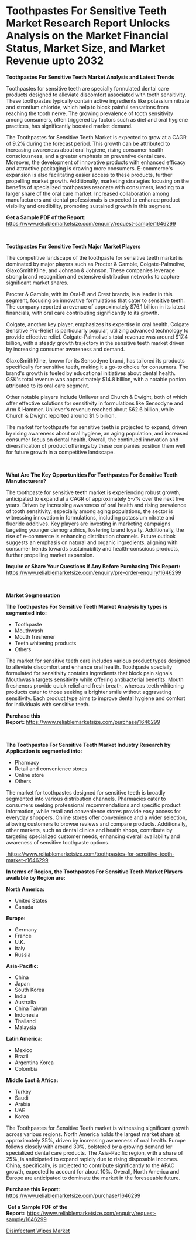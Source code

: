 <p><h1>Toothpastes For Sensitive Teeth Market Research Report Unlocks Analysis on the Market Financial Status, Market Size, and Market Revenue upto 2032</h1></p><p><strong>Toothpastes For Sensitive Teeth Market Analysis and Latest Trends</strong></p>
<p><p>Toothpastes for sensitive teeth are specially formulated dental care products designed to alleviate discomfort associated with tooth sensitivity. These toothpastes typically contain active ingredients like potassium nitrate and strontium chloride, which help to block painful sensations from reaching the tooth nerve. The growing prevalence of tooth sensitivity among consumers, often triggered by factors such as diet and oral hygiene practices, has significantly boosted market demand.</p><p>The Toothpastes for Sensitive Teeth Market is expected to grow at a CAGR of 9.2% during the forecast period. This growth can be attributed to increasing awareness about oral hygiene, rising consumer health consciousness, and a greater emphasis on preventive dental care. Moreover, the development of innovative products with enhanced efficacy and attractive packaging is drawing more consumers. E-commerce's expansion is also facilitating easier access to these products, further propelling market growth. Additionally, marketing strategies focusing on the benefits of specialized toothpastes resonate with consumers, leading to a larger share of the oral care market. Increased collaboration among manufacturers and dental professionals is expected to enhance product visibility and credibility, promoting sustained growth in this segment.</p></p>
<p><strong>Get a Sample PDF of the Report:&nbsp;</strong> <a href="https://www.reliablemarketsize.com/enquiry/request-sample/1646299?utm_campaign=2520&utm_medium=2&utm_source=Github&utm_content=ia&utm_term=05042025&utm_id=toothpastes-for-sensitive-teeth">https://www.reliablemarketsize.com/enquiry/request-sample/1646299</a></p>
<p>&nbsp;</p>
<p><strong>Toothpastes For Sensitive Teeth Major Market Players</strong></p>
<p><p>The competitive landscape of the toothpaste for sensitive teeth market is dominated by major players such as Procter & Gamble, Colgate-Palmolive, GlaxoSmithKline, and Johnson & Johnson. These companies leverage strong brand recognition and extensive distribution networks to capture significant market shares.</p><p>Procter & Gamble, with its Oral-B and Crest brands, is a leader in this segment, focusing on innovative formulations that cater to sensitive teeth. The company reported a revenue of approximately $76.1 billion in its latest financials, with oral care contributing significantly to its growth.</p><p>Colgate, another key player, emphasizes its expertise in oral health. Colgate Sensitive Pro-Relief is particularly popular, utilizing advanced technology to provide effective relief. Colgate-Palmolive's total revenue was around $17.4 billion, with a steady growth trajectory in the sensitive teeth market driven by increasing consumer awareness and demand.</p><p>GlaxoSmithKline, known for its Sensodyne brand, has tailored its products specifically for sensitive teeth, making it a go-to choice for consumers. The brand's growth is fueled by educational initiatives about dental health. GSK's total revenue was approximately $14.8 billion, with a notable portion attributed to its oral care segment.</p><p>Other notable players include Unilever and Church & Dwight, both of which offer effective solutions for sensitivity in formulations like Sensodyne and Arm & Hammer. Unilever's revenue reached about $62.6 billion, while Church & Dwight reported around $1.5 billion.</p><p>The market for toothpaste for sensitive teeth is projected to expand, driven by rising awareness about oral hygiene, an aging population, and increased consumer focus on dental health. Overall, the continued innovation and diversification of product offerings by these companies position them well for future growth in a competitive landscape.</p></p>
<p>&nbsp;</p>
<p><strong>What Are The Key Opportunities For Toothpastes For Sensitive Teeth Manufacturers?</strong></p>
<p><p>The toothpaste for sensitive teeth market is experiencing robust growth, anticipated to expand at a CAGR of approximately 5-7% over the next five years. Driven by increasing awareness of oral health and rising prevalence of tooth sensitivity, especially among aging populations, the sector is witnessing innovation in formulations, including potassium nitrate and fluoride additives. Key players are investing in marketing campaigns targeting younger demographics, fostering brand loyalty. Additionally, the rise of e-commerce is enhancing distribution channels. Future outlook suggests an emphasis on natural and organic ingredients, aligning with consumer trends towards sustainability and health-conscious products, further propelling market expansion.</p></p>
<p><strong>Inquire or Share Your Questions If Any Before Purchasing This Report:</strong> <a href="https://www.reliablemarketsize.com/enquiry/pre-order-enquiry/1646299?utm_campaign=2520&utm_medium=2&utm_source=Github&utm_content=ia&utm_term=05042025&utm_id=toothpastes-for-sensitive-teeth">https://www.reliablemarketsize.com/enquiry/pre-order-enquiry/1646299</a></p>
<p>&nbsp;</p>
<p><strong>Market Segmentation</strong></p>
<p><strong>The Toothpastes For Sensitive Teeth Market Analysis by types is segmented into:</strong></p>
<p><ul><li>Toothpaste</li><li>Mouthwash</li><li>Mouth freshener</li><li>Teeth whitening products</li><li>Others</li></ul></p>
<p><p>The market for sensitive teeth care includes various product types designed to alleviate discomfort and enhance oral health. Toothpaste specially formulated for sensitivity contains ingredients that block pain signals. Mouthwash targets sensitivity while offering antibacterial benefits. Mouth fresheners provide quick relief and fresh breath, whereas teeth whitening products cater to those seeking a brighter smile without aggravating sensitivity. Each product type aims to improve dental hygiene and comfort for individuals with sensitive teeth.</p></p>
<p><strong>Purchase this Report:&nbsp;</strong><a href="https://www.reliablemarketsize.com/purchase/1646299?utm_campaign=2520&utm_medium=2&utm_source=Github&utm_content=ia&utm_term=05042025&utm_id=toothpastes-for-sensitive-teeth">https://www.reliablemarketsize.com/purchase/1646299</a></p>
<p>&nbsp;</p>
<p><strong>The Toothpastes For Sensitive Teeth Market Industry Research by Application is segmented into:</strong></p>
<p><ul><li>Pharmacy</li><li>Retail and convenience stores</li><li>Online store</li><li>Others</li></ul></p>
<p><p>The market for toothpastes designed for sensitive teeth is broadly segmented into various distribution channels. Pharmacies cater to consumers seeking professional recommendations and specific product information, while retail and convenience stores provide easy access for everyday shoppers. Online stores offer convenience and a wider selection, allowing customers to browse reviews and compare products. Additionally, other markets, such as dental clinics and health shops, contribute by targeting specialized customer needs, enhancing overall availability and awareness of sensitive toothpaste options.</p></p>
<p><a href="https://www.reliablemarketsize.com/toothpastes-for-sensitive-teeth-market-r1646299?utm_campaign=2520&utm_medium=2&utm_source=Github&utm_content=ia&utm_term=05042025&utm_id=toothpastes-for-sensitive-teeth">&nbsp;https://www.reliablemarketsize.com/toothpastes-for-sensitive-teeth-market-r1646299</a></p>
<p><strong>In terms of Region, the Toothpastes For Sensitive Teeth Market Players available by Region are:</strong></p>
<p>
    <p> <strong> North America: </strong>
        <ul>
            <li>United States</li>
            <li>Canada</li>
        </ul>
        </p> 
    <p> <strong> Europe: </strong>
        <ul>
            <li>Germany</li>
            <li>France</li>
            <li>U.K.</li>
            <li>Italy</li>
            <li>Russia</li>
        </ul>
        </p> 
    <p> <strong> Asia-Pacific: </strong>
        <ul>
            <li>China</li>
            <li>Japan</li>
            <li>South Korea</li>
            <li>India</li>
            <li>Australia</li>
            <li>China Taiwan</li>
            <li>Indonesia</li>
            <li>Thailand</li>
            <li>Malaysia</li>
        </ul>
        </p> 
    <p> <strong> Latin America: </strong>
        <ul>
            <li>Mexico</li>
            <li>Brazil</li>
            <li>Argentina Korea</li>
            <li>Colombia</li>
        </ul>
        </p> 
    <p> <strong> Middle East & Africa: </strong>
        <ul>
            <li>Turkey</li>
            <li>Saudi</li>
            <li>Arabia</li>
            <li>UAE</li>
            <li>Korea</li>
        </ul>
    </p>
    </p>
<p><p>The Toothpastes for Sensitive Teeth market is witnessing significant growth across various regions. North America holds the largest market share at approximately 35%, driven by increasing awareness of oral health. Europe follows closely with around 30%, bolstered by a growing demand for specialized dental care products. The Asia-Pacific region, with a share of 25%, is anticipated to expand rapidly due to rising disposable incomes. China, specifically, is projected to contribute significantly to the APAC growth, expected to account for about 10%. Overall, North America and Europe are anticipated to dominate the market in the foreseeable future.</p></p>
<p><strong>Purchase this Report: </strong><a href="https://www.reliablemarketsize.com/purchase/1646299?utm_campaign=2520&utm_medium=2&utm_source=Github&utm_content=ia&utm_term=05042025&utm_id=toothpastes-for-sensitive-teeth">https://www.reliablemarketsize.com/purchase/1646299</a></p>
<p>&nbsp;<strong>Get a Sample PDF of the Report:&nbsp;&nbsp;</strong><a href="https://www.reliablemarketsize.com/enquiry/request-sample/1646299?utm_campaign=2520&utm_medium=2&utm_source=Github&utm_content=ia&utm_term=05042025&utm_id=toothpastes-for-sensitive-teeth">https://www.reliablemarketsize.com/enquiry/request-sample/1646299</a></p>
<p><strong></strong></p>
<p><p><a href="https://github.com/curinbucan9/Market-Research-Report-List-1/blob/main/disinfectant-wipes-market.md?utm_campaign=2520&utm_medium=2&utm_source=Github&utm_content=ia&utm_term=05042025&utm_id=toothpastes-for-sensitive-teeth">Disinfectant Wipes Market</a></p></p>